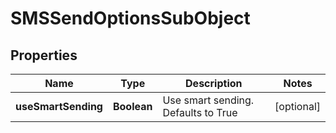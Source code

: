# SMSSendOptionsSubObject

## Properties
Name | Type | Description | Notes
------------ | ------------- | ------------- | -------------
**useSmartSending** | **Boolean** | Use smart sending. Defaults to True |  [optional]
